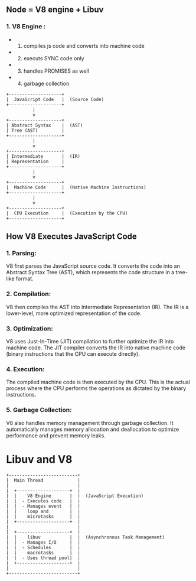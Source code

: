 
## Node = V8 engine + Libuv 

### 1. V8 Engine : 
  - 1. compiles js code and converts into machine code
  - 2. executs SYNC code only 
  - 3. handles PROMISES as well
  - 4. garbage collection

```
+--------------------+
|  JavaScript Code   |  (Source Code)
+--------------------+
          |
          v
+--------------------+
| Abstract Syntax    |  (AST)
| Tree (AST)         |
+--------------------+
          |
          v
+--------------------+
| Intermediate       |  (IR)
| Representation     |
+--------------------+
          |
          v
+--------------------+
|  Machine Code      |  (Native Machine Instructions)
+--------------------+
          |
          v
+--------------------+
|  CPU Execution     |  (Execution by the CPU)
+--------------------+

```

## How V8 Executes JavaScript Code
### 1. Parsing:

V8 first parses the JavaScript source code. It converts the code into an Abstract Syntax Tree (AST), which represents the code structure in a tree-like format.
### 2. Compilation:

V8 then compiles the AST into Intermediate Representation (IR). The IR is a lower-level, more optimized representation of the code.
### 3. Optimization:

V8 uses Just-In-Time (JIT) compilation to further optimize the IR into machine code. The JIT compiler converts the IR into native machine code (binary instructions that the CPU can execute directly).
### 4. Execution:

The compiled machine code is then executed by the CPU. This is the actual process where the CPU performs the operations as dictated by the binary instructions.
### 5. Garbage Collection:

V8 also handles memory management through garbage collection. It automatically manages memory allocation and deallocation to optimize performance and prevent memory leaks.

# Libuv and V8

```text
+--------------------------+
|  Main Thread             |
|                          |
|  +--------------------+  |
|  |    V8 Engine       |  |  (JavaScript Execution)
|  |  - Executes code   |  |
|  |  - Manages event   |  |
|  |    loop and        |  |
|  |    microtasks      |  |
|  +--------------------+  |
|                          |
|  +--------------------+  |
|  |    libuv           |  |  (Asynchronous Task Management)
|  |  - Manages I/O     |  |
|  |  - Schedules       |  |
|  |    macrotasks      |  |
|  |  - Uses thread pool|  |
|  +--------------------+  |
|                          |
+--------------------------+
```


